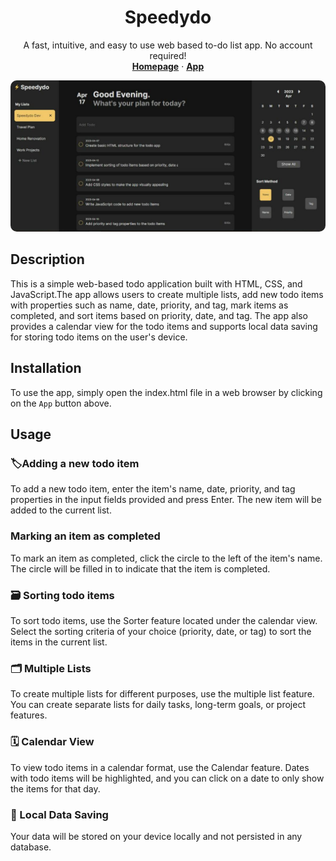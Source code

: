 <h1 align="center">Speedydo</h1>

<p align="center">
A fast, intuitive, and easy to use web based to-do list app. No account required!
<br>
<a href="https://danielofodile.github.io/speedydo"><strong>Homepage</strong></a>
·
<a href="https://danielofodile.github.io/speedydo/app"><strong>App</strong></a>
</p>

<img style="border-radius:10px;" src="images/app.png">

## Description

This is a simple web-based todo application built with HTML, CSS, and
JavaScript.The app allows users to create multiple lists, add new todo
items with properties such as name, date, priority, and tag, mark items
as completed, and sort items based on priority, date, and tag. The app
also provides a calendar view for the todo items and supports local data
saving for storing todo items on the user's device.

## Installation

To use the app, simply open the index.html file in a web browser by clicking
on the `App` button above.

## Usage

### 🏷️Adding a new todo item

To add a new todo item, enter the item's name, date, priority, and tag
properties in the input fields provided and press Enter. The new item will
be added to the current list.

### Marking an item as completed

To mark an item as completed, click the circle to the left of the item's
name. The circle will be filled in to indicate that the item is completed.

### 🗃️ Sorting todo items

To sort todo items, use the Sorter feature located under the calendar view.
Select the sorting criteria of your choice (priority, date, or tag) to
sort the items in the current list.

### 🗂️ Multiple Lists

To create multiple lists for different purposes, use the multiple list
feature. You can create separate lists for daily tasks, long-term goals,
or project features.

### 🗓️ Calendar View

To view todo items in a calendar format, use the Calendar feature. Dates
with todo items will be highlighted, and you can click on a date to only
show the items for that day.

### 💾 Local Data Saving

Your data will be stored on your device locally and not persisted in any
database.
